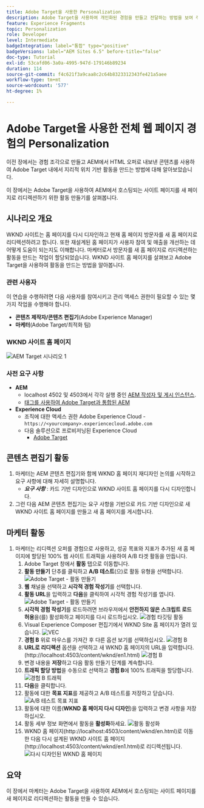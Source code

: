```yaml
---
title: Adobe Target을 사용한 Personalization
description: Adobe Target을 사용하여 개인화된 경험을 만들고 전달하는 방법을 보여 주는 종단간 튜토리얼입니다.
feature: Experience Fragments
topic: Personalization
role: Developer
level: Intermediate
badgeIntegration: label="통합" type="positive"
badgeVersions: label="AEM Sites 6.5" before-title="false"
doc-type: Tutorial
exl-id: 53cafd06-3a0a-4995-947d-179146b89234
duration: 114
source-git-commit: f4c621f3a9caa8c2c64b8323312343fe421a5aee
workflow-type: tm+mt
source-wordcount: '577'
ht-degree: 1%

---
```


# Adobe Target을 사용한 전체 웹 페이지 경험의 Personalization

이전 장에서는 경험 조각으로 만들고 AEM에서 HTML 오퍼로 내보낸 콘텐츠를 사용하여 Adobe Target 내에서 지리적 위치 기반 활동을 만드는 방법에 대해 알아보았습니다.

이 장에서는 Adobe Target을 사용하여 AEM에서 호스팅되는 사이트 페이지를 새 페이지로 리디렉션하기 위한 활동 만들기를 살펴봅니다.

## 시나리오 개요

WKND 사이트는 홈 페이지를 다시 디자인하고 현재 홈 페이지 방문자를 새 홈 페이지로 리디렉션하려고 합니다. 또한 재설계된 홈 페이지가 사용자 참여 및 매출을 개선하는 데 어떻게 도움이 되는지도 이해합니다. 마케터로서 방문자를 새 홈 페이지로 리디렉션하는 활동을 만드는 작업이 할당되었습니다. WKND 사이트 홈 페이지를 살펴보고 Adobe Target을 사용하여 활동을 만드는 방법을 알아봅니다.

### 관련 사용자

이 연습을 수행하려면 다음 사용자를 참여시키고 관리 액세스 권한이 필요할 수 있는 몇 가지 작업을 수행해야 합니다.

* **콘텐츠 제작자/콘텐츠 편집기**(Adobe Experience Manager)
* **마케터**(Adobe Target/최적화 팀)

### WKND 사이트 홈 페이지

![AEM Target 시나리오 1](assets/personalization-use-case-2/aem-target-use-case-2.png)

### 사전 요구 사항

* **AEM**
   * localhost 4502 및 4503에서 각각 실행 중인 [AEM 작성자 및 게시 인스턴스](./implementation.md#getting-aem).
   * [태그를 사용하여 Adobe Target과 통합된 AEM](./using-launch-adobe-io.md#aem-target-using-launch-by-adobe)
* **Experience Cloud**
   * 조직에 대한 액세스 권한 Adobe Experience Cloud - `https://<yourcompany>.experiencecloud.adobe.com`
   * 다음 솔루션으로 프로비저닝된 Experience Cloud
      * [Adobe Target](https://experiencecloud.adobe.com)

## 콘텐츠 편집기 활동

1. 마케터는 AEM 콘텐츠 편집기와 함께 WKND 홈 페이지 재디자인 논의를 시작하고 요구 사항에 대해 자세히 설명합니다.
   * ***요구 사항*** : 카드 기반 디자인으로 WKND 사이트 홈 페이지를 다시 디자인합니다.
2. 그런 다음 AEM 콘텐츠 편집기는 요구 사항을 기반으로 카드 기반 디자인으로 새 WKND 사이트 홈 페이지를 만들고 새 홈 페이지를 게시합니다.

## 마케터 활동

1. 마케터는 리디렉션 오퍼를 경험으로 사용하고, 성공 목표와 지표가 추가된 새 홈 페이지에 할당된 100% 웹 사이트 트래픽을 사용하여 A/B 타겟 활동을 만듭니다.
   1. Adobe Target 창에서 **활동** 탭으로 이동합니다.
   2. **활동 만들기** 단추를 클릭하고 **A/B 테스트**(으)로 활동 유형을 선택합니다.
      ![Adobe Target - 활동 만들기](assets/personalization-use-case-2/create-ab-activity.png)
   3. **웹** 채널을 선택하고 **시각적 경험 작성기**&#x200B;를 선택합니다.
   4. **활동 URL**&#x200B;을 입력하고 **다음**을 클릭하여 시각적 경험 작성기를 엽니다.
      ![Adobe Target - 활동 만들기](assets/personalization-use-case-2/create-activity-ab-name.png)
   5. **시각적 경험 작성기**&#x200B;를 로드하려면 브라우저에서 **안전하지 않은 스크립트 로드 허용**을(를) 활성화하고 페이지를 다시 로드하십시오.
      ![경험 타깃팅 활동](assets/personalization-use-case-1/load-unsafe-scripts.png)
   6. Visual Experience Composer 편집기에서 WKND Site 홈 페이지가 열려 있습니다.
      ![VEC](assets/personalization-use-case-2/vec.png)
   7. **경험 B** 위로 마우스를 가져간 후 다른 옵션 보기를 선택하십시오.
      ![경험 B](assets/personalization-use-case-2/redirect-url.png)
   8. **URL로 리디렉션** 옵션을 선택하고 새 WKND 홈 페이지의 URL을 입력합니다. (http://localhost:4503/content/wknd/en1.html)
      ![경험 B](assets/personalization-use-case-2/redirect-url-2.png)
   9. 변경 내용을 **저장**&#x200B;하고 다음 활동 만들기 단계를 계속합니다.
   10. **트래픽 할당 방법**&#x200B;을 수동으로 선택하고 **경험 B**에 100% 트래픽을 할당합니다.
      ![경험 B 트래픽](assets/personalization-use-case-2/traffic.png)
   11. **다음**&#x200B;을 클릭합니다.
   12. 활동에 대한 **목표 지표**를 제공하고 A/B 테스트를 저장하고 닫습니다.
      ![A/B 테스트 목표 지표](assets/personalization-use-case-2/goal-metric.png)
   13. 활동에 대한 이름(**WKND 홈 페이지 다시 디자인**)을 입력하고 변경 사항을 저장하십시오.
   14. 활동 세부 정보 화면에서 활동을 **활성화**하세요.
      ![활동 활성화](assets/personalization-use-case-2/ab-activate.png)
   15. WKND 홈 페이지(http://localhost:4503/content/wknd/en.html)로 이동한 다음 다시 설계된 WKND 사이트 홈 페이지(http://localhost:4503/content/wknd/en1.html)로 리디렉션됩니다.
      ![다시 디자인된 WKND 홈 페이지](assets/personalization-use-case-2/WKND-home-page-redesign.png)

## 요약

이 장에서 마케터는 Adobe Target을 사용하여 AEM에서 호스팅되는 사이트 페이지를 새 페이지로 리디렉션하는 활동을 만들 수 있습니다.
